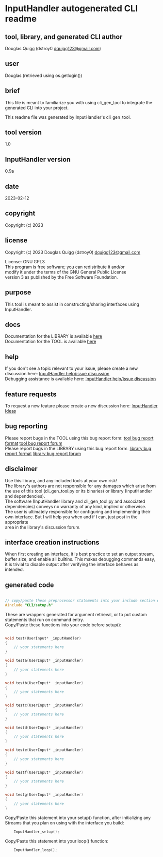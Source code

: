 <!-- markdownlint-disable MD041 -->    
# InputHandler autogenerated CLI readme

## tool, library, and generated CLI author 
Douglas Quigg (dstroy0 dquigg123@gmail.com)

## user
Douglas (retrieved using os.getlogin())

## brief 
This file is meant to familiarize you with using cli_gen_tool to integrate the generated CLI
into your project.  
  
This readme file was generated by InputHandler's cli_gen_tool.  

## tool version
1.0  

## InputHandler version
0.9a

## date
2023-02-12

## copyright
Copyright (c) 2023

## license 
    
Copyright (c) 2023 Douglas Quigg (dstroy0) <dquigg123@gmail.com>  
  
License: GNU GPL3  
This program is free software; you can redistribute it and/or  
modify it under the terms of the GNU General Public License  
version 3 as published by the Free Software Foundation.    

## purpose
This tool is meant to assist in constructing/sharing interfaces using InputHandler.  

## docs
Documentation for the LIBRARY is available [here](https://dstroy0.github.io/InputHandler/lib/index.html)  
Documentation for the TOOL is available [here](https://dstroy0.github.io/InputHandler/cli_gen_tool/index.html)  

## help
If you don't see a topic relevant to your issue, please create a new discussion here: [InputHandler help/issue discussion](https://github.com/dstroy0/InputHandler/discussions/categories/help-issue-discussion)  
Debugging assistance is available here: [InputHandler help/issue discussion](https://github.com/dstroy0/InputHandler/discussions)  

## feature requests
To request a new feature please create a new discussion here: [InputHandler Ideas](https://github.com/dstroy0/InputHandler/discussions/categories/ideas)  

## bug reporting
Please report bugs in the TOOL using this bug report form: [tool bug report format](https://github.com/dstroy0/InputHandler/blob/main/tools/bug_report.md) [tool bug report forum](https://github.com/dstroy0/InputHandler/discussions/59)  
Please report bugs in the LIBRARY using this bug report form: [library bug report format](https://github.com/dstroy0/InputHandler/blob/main/src/bug_report.md) [library bug report forum](https://github.com/dstroy0/InputHandler/discussions/60)  

## disclaimer
Use this library, and any included tools at your own risk!  
The library's authors are not responsible for any damages which arise from the use of this tool (cli_gen_tool.py or its binaries) or library (InputHandler and dependencies).  
The software (InputHandler library and cli_gen_tool.py and associated dependencies) conveys no warranty of any kind, implied or otherwise.  
The user is ultimately responsible for configuring and implementing their own interface. But I will help you when and if I can, just post in the appropriate  
area in the library's discussion forum.  

## interface creation instructions
When first creating an interface, it is best practice to set an output stream, buffer size, and enable all builtins.
This makes debugging commands easy, it is trivial to disable output after verifying the interface behaves as intended.

## generated code

```cpp
    
// copy/paste these preprocessor statements into your include section or at the top of your *.ino
#include "CLI/setup.h" 
```
These are wrappers generated for argument retrieval, or to put custom statements that run on command entry.  
Copy/Paste these functions into your code before setup():  

```cpp
    
void test(UserInput* _inputHandler) 
{
    // your statements here
}

void testa(UserInput* _inputHandler) 
{
    // your statements here
}

void testb(UserInput* _inputHandler) 
{
    // your statements here
}

void testc(UserInput* _inputHandler) 
{
    // your statements here
}

void testd(UserInput* _inputHandler) 
{
    // your statements here
}

void teste(UserInput* _inputHandler) 
{
    // your statements here
}

void testf(UserInput* _inputHandler) 
{
    // your statements here
}

void testg(UserInput* _inputHandler) 
{
    // your statements here
}

```
Copy/Paste this statement into your setup() function, after initializing any Streams that you plan on using with the interface you build:  

```cpp
    InputHandler_setup();
```  

Copy/Paste this statement into your loop() function:  

```cpp
    InputHandler_loop();
```  

